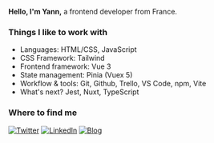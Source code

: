 
<p align="center">
<p>
  <strong>Hello, I'm Yann,</strong> a frontend developer from France.
</p>
<h3>Things I like to work with</h3>
<p>
  <!-- <img alt="html5" src="https://img.shields.io/badge/-HTML5-E34F26?style=flat-square&logo=html5&logoColor=white" />
  <img alt="CSS" src="https://img.shields.io/badge/-CSS3-1572B6?style=flat-square&logo=css3" />  
  <img alt="JavaScript" src="https://img.shields.io/badge/-JavaScript-black?style=flat-square&logo=javascript" />  
  <img alt="Vue" src="https://img.shields.io/badge/-Vue-4fc08d?style=flat-square&logo=Vue.js&logoColor=white" />  
  <img alt="Pinia" src="https://img.shields.io/badge/-Vue-4fc08d?style=flat-square&logo=Vue.js&logoColor=white" />
  <img alt="Tailwind" src="https://img.shields.io/badge/-Vue-4fc08d?style=flat-square&logo=Vue.js&logoColor=white" /> 
  <img alt="Figma" src="https://img.shields.io/badge/-Vue-4fc08d?style=flat-square&logo=Vue.js&logoColor=white" /> 
  <img alt="git" src="https://img.shields.io/badge/-Git-F05032?style=flat-square&logo=git&logoColor=white" />
  <img alt="npm" src="https://img.shields.io/badge/-NPM-CB3837?style=flat-square&logo=npm&logoColor=white" />
  <img alt="Prettier" src="https://img.shields.io/badge/-Prettier-F7B93E?style=flat-square&logo=prettier&logoColor=white" />
  <img alt="Github" src="https://img.shields.io/badge/-GitHub-181717?style=flat-square&logo=github" />
  <img alt="Github" src="https://img.shields.io/badge/-VS%20Code-007ACC?style=flat-square&logo=visual-studio-cod" /> -->
  
  <ul>
    <li>Languages: HTML/CSS, JavaScript</li>
    <li>CSS Framework: Tailwind</li>
    <li>Frontend framework: Vue 3</li>
    <li>State management: Pinia (Vuex 5)</li>
    <li>Workflow & tools: Git, Github, Trello, VS Code, npm, Vite</li>
    <li>What's next? Jest, Nuxt, TypeScript</li>
  </ul>
</p>
  <h3>Where to find me</h3>
<p><a href="https://twitter.com/yannaufray" target="_blank"><img alt="Twitter" src="https://img.shields.io/badge/twitter-%231DA1F2.svg?&style=for-the-badge&logo=twitter&logoColor=white" /></a> <a href="https://www.linkedin.com/in/yann-aufray" target="_blank"><img alt="LinkedIn" src="https://img.shields.io/badge/linkedin-%230077B5.svg?&style=for-the-badge&logo=linkedin&logoColor=white" /></a> <a href="https://yannbrds.hashnode.com" target="_blank"><img alt="Blog" src="https://img.shields.io/badge/blog-%2312100E.svg?&style=for-the-badge&logo=medium&logoColor=white" /></a>
</p>
